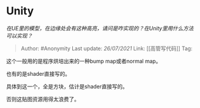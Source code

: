 # Unity
*在UE里的模型，在边缘处会有这种高亮，请问是咋实现的？在Unity里用什么方法可以实现？*

> Author: #Anonymity
> Last update: *26/07/2021*
> Link: [[高管写代码]]
> Tag:

这个一般用的是程序烘培出来的一种bump map或者normal map。

也有的是shader直接写的。

具体到这一个，全是方块，估计是shader直接写的。

否则这贴图资源用得太浪费了。
